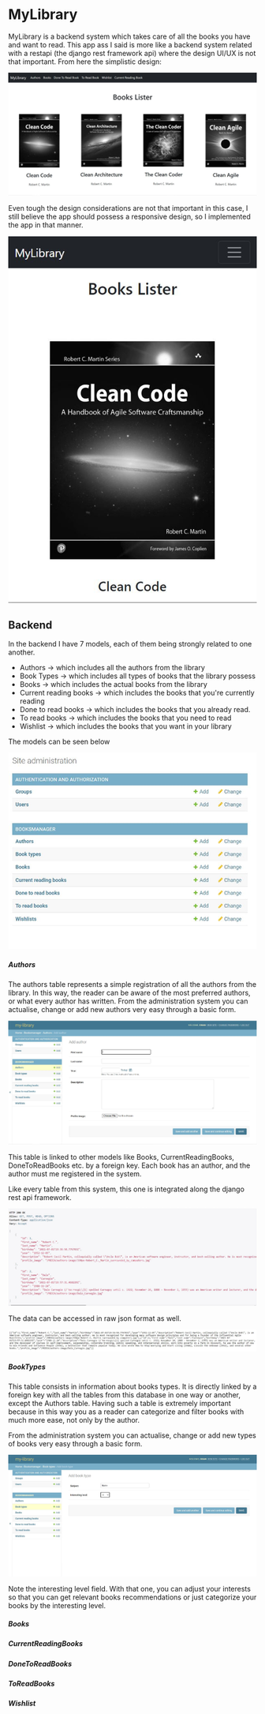 # MyLibrary

MyLibrary is a backend system which takes care of all the books you have and want to read. This app ass I said is 
more like a backend system related with a restapi (the django rest framework api) where the design UI/UX is not that
important. From here the simplistic design: 


![Website main page](MyLibrary-documentation/frontend-image-one.JPG)

Even tough the design considerations are not that important in this case, I still believe
the app should possess a responsive design, so I implemented the app in that manner.

![Website main page](MyLibrary-documentation/responsive-frontend-design.JPG)

## Backend

In the backend I have 7 models, each of them being strongly related to one another.

* Authors -> which includes all the authors from the library
* Book Types -> which includes all types of books that the library possess
* Books -> which includes the actual books from the library
* Current reading books -> which includes the books that you're currently reading
* Done to read books -> which includes the books that you already read.
* To read books -> which includes the books that you need to read
* Wishlist -> which includes the books that you want in your library

The models can be seen below

![Website main page](MyLibrary-documentation/backend-models.JPG)

##### Authors

The authors table represents a simple registration of all the authors from the library. In this way, 
the reader can  be aware of the most preferred authors, or what every author has written. 
From the administration system you can actualise, change or add new authors very easy through 
a basic form.

![Website main page](MyLibrary-documentation/admin-sys-authors.JPG)

This table is linked to other models like Books, CurrentReadingBooks, DoneToReadBooks etc. by a foreign key.
Each book has an author, and the author must me registered in the system. 

Like every table from this system, this one is integrated along the django rest api framework.

![Website main page](MyLibrary-documentation/restapi-authors.JPG)

The data can be accessed in raw json format as well.

![Website main page](MyLibrary-documentation/raw-restapi-authors.JPG)

##### BookTypes

This table consists in information about books types. It is directly linked by a foreign key with all the tables
from this database in one way or another, except the Authors table. Having such a table is extremely important 
because in this way you as a reader can categorize and filter books with much more ease, not only by the author.

From the administration system you can actualise, change or add new types of books very easy through 
a basic form.

![Website main page](MyLibrary-documentation/admin-sys-bookstypes.JPG)

Note the interesting level field. With that one, you can adjust your interests so that you can get relevant books
recommendations or just categorize your books by the interesting level.

##### Books

##### CurrentReadingBooks

##### DoneToReadBooks

##### ToReadBooks

##### Wishlist